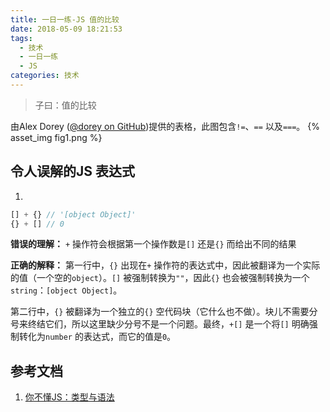 ```yaml
---
title: 一日一练-JS 值的比较
date: 2018-05-09 18:21:53
tags:
  - 技术
  - 一日一练
  - JS
categories: 技术
---
```


> 子曰：值的比较

由Alex Dorey ([@dorey on GitHub](https://github.com/dorey))提供的表格，此图包含`!=`、`==` 以及`===`。
{% asset_img fig1.png %}

<!--more-->

## 令人误解的JS 表达式
1.
```js
[] + {} // '[object Object]'
{} + [] // 0
```
**错误的理解：**
`+` 操作符会根据第一个操作数是`[]` 还是`{}` 而给出不同的结果

**正确的解释：**
第一行中，`{}` 出现在`+` 操作符的表达式中，因此被翻译为一个实际的值（一个空的`object`）。`[]` 被强制转换为`""`，因此`{}` 也会被强制转换为一个`string`：`[object Object]`。

第二行中，`{}` 被翻译为一个独立的`{}` 空代码块（它什么也不做）。块儿不需要分号来终结它们，所以这里缺少分号不是一个问题。最终，`+[]` 是一个将`[]` 明确强制转化为`number` 的表达式，而它的值是`0`。

## 参考文档
1. [你不懂JS：类型与语法](https://github.com/JobbyM/You-Dont-Know-JS/blob/1ed-zh-CN/types%20%26%20grammar/ch4.md)
